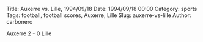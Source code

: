 Title: Auxerre vs. Lille, 1994/09/18
Date: 1994/09/18 00:00
Category: sports
Tags: football, football scores, Auxerre, Lille
Slug: auxerre-vs-lille
Author: carbonero


Auxerre 2 - 0 Lille
